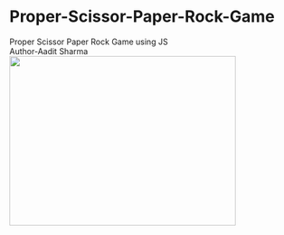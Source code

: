 # Proper-Scissor-Paper-Rock-Game
Proper Scissor Paper Rock Game using JS
<br/>Author-Aadit Sharma
<img align='center' src='https://th.bing.com/th/id/OIP.tYJ9ZApCEA96oTR8_1eT6gAAAA?rs=1&pid=ImgDetMain' width='400' height='300'>
